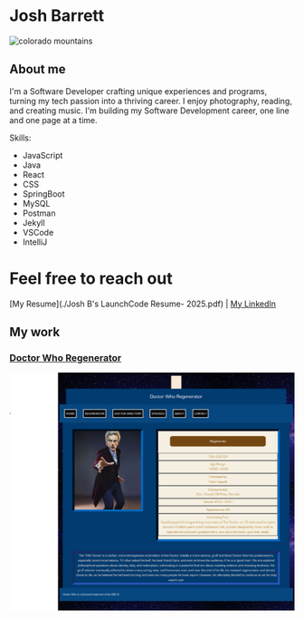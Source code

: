 # Josh Barrett

![colorado mountains](IMG_4386.JPEG)

## About me

I'm a Software Developer crafting unique experiences and programs, turning my tech passion into a thriving career. 
I enjoy photography, reading, and creating music. I'm building my Software Development career, one line and one page at a time.

Skills:
- JavaScript
- Java
- React
- CSS
- SpringBoot
- MySQL
- Postman
- Jekyll
- VSCode
- IntelliJ


# Feel free to reach out
[My Resume](./Josh B's LaunchCode Resume- 2025.pdf) | [My LinkedIn](https://www.linkedin.com/in/josh-e-barrett/)


## My work 

### [Doctor Who Regenerator](https://dwregenerator.netlify.app)

![dwregen](image_2025-07-03_135234521.png)


